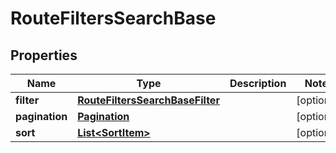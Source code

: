 

# RouteFiltersSearchBase


## Properties

| Name | Type | Description | Notes |
|------------ | ------------- | ------------- | -------------|
|**filter** | [**RouteFiltersSearchBaseFilter**](RouteFiltersSearchBaseFilter.md) |  |  [optional] |
|**pagination** | [**Pagination**](Pagination.md) |  |  [optional] |
|**sort** | [**List&lt;SortItem&gt;**](SortItem.md) |  |  [optional] |



